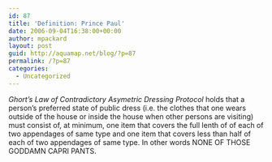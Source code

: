 ```yaml
---
id: 87
title: 'Definition: Prince Paul'
date: 2006-09-04T16:38:00+00:00
author: mpackard
layout: post
guid: http://aquamap.net/blog/?p=87
permalink: /?p=87
categories:
  - Uncategorized
---
```

_Ghort&#8217;s Law of Contradictory Asymetric Dressing Protocol_ holds that a person&#8217;s preferred state of public dress (i.e. the clothes that one wears outside of the house or inside the house when other persons are visiting) must consist of, at minimum, one item that covers the full lenth of of each of two appendages of same type and one item that covers less than half of each of two appendages of same type. In other words NONE OF THOSE GODDAMN CAPRI PANTS.